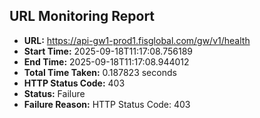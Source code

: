 ## URL Monitoring Report

- **URL:** https://api-gw1-prod1.fisglobal.com/gw/v1/health
- **Start Time:** 2025-09-18T11:17:08.756189
- **End Time:** 2025-09-18T11:17:08.944012
- **Total Time Taken:** 0.187823 seconds
- **HTTP Status Code:** 403
- **Status:** Failure
- **Failure Reason:** HTTP Status Code: 403
